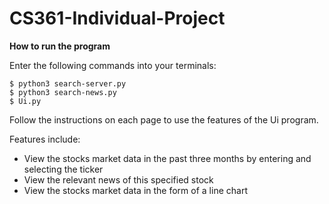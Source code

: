 # CS361-Individual-Project

**How to run the program**

Enter the following commands into your terminals:

```
$ python3 search-server.py
$ python3 search-news.py
$ Ui.py
```

Follow the instructions on each page to use the features of the Ui program.

Features include:
* View the stocks market data in the past three months by entering and selecting the ticker
* View the relevant news of this specified stock
* View the stocks market data in the form of a line chart
